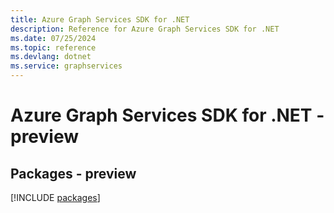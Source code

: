 ```yaml
---
title: Azure Graph Services SDK for .NET
description: Reference for Azure Graph Services SDK for .NET
ms.date: 07/25/2024
ms.topic: reference
ms.devlang: dotnet
ms.service: graphservices
---
```

# Azure Graph Services SDK for .NET - preview
## Packages - preview
[!INCLUDE [packages](graph-services-index.md)]